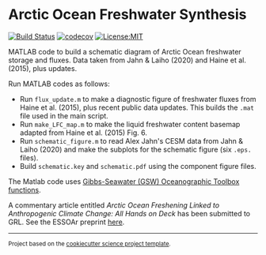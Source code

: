 Arctic Ocean Freshwater Synthesis
==============================
[![Build Status](https://travis-ci.com/ThomasHaine/arctic_ocean_freshwater_synthesis.svg?branch=master)](https://travis-ci.com/ThomasHaine/arctic_ocean_freshwater_synthesis)
[![codecov](https://codecov.io/gh/ThomasHaine/arctic_ocean_freshwater_synthesis/branch/master/graph/badge.svg)](https://codecov.io/gh/ThomasHaine/arctic_ocean_freshwater_synthesis)
[![License:MIT](https://img.shields.io/badge/License-MIT-lightgray.svg?style=flt-square)](https://opensource.org/licenses/MIT)

MATLAB code to build a schematic diagram of Arctic Ocean freshwater storage and fluxes. Data taken from Jahn & Laiho (2020) and Haine et al. (2015), plus updates.

Run MATLAB codes as follows:

* Run `flux_update.m` to make a diagnostic figure of freshwater fluxes from Haine et al. (2015), plus recent public data updates. This builds the `.mat` file used in the main script.
* Run `make_LFC_map.m` to make the liquid freshwater content basemap adapted from Haine et al. (2015) Fig. 6.
* Run `schematic_figure.m` to read Alex Jahn's CESM data from Jahn & Laiho (2020) and make the subplots for the schematic figure (six `.eps.` files).
* Build `schematic.key` and `schematic.pdf` using the component figure files.

The Matlab code uses <a target="_blank" href="http://www.teos-10.org/software.htm#1">Gibbs-Seawater (GSW) Oceanographic Toolbox functions</a>.</small></p>
 
A commentary article entitled *Arctic Ocean Freshening Linked to Anthropogenic Climate Change: All Hands on Deck* has been submitted to GRL. See the ESSOAr preprint [here](???).

--------

<p><small>Project based on the <a target="_blank" href="https://github.com/jbusecke/cookiecutter-science-project">cookiecutter science project template</a>.</small></p>
